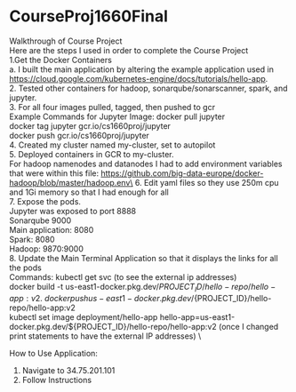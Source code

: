 # CourseProj1660Final
Walkthrough of Course Project\
Here are the steps I used in order to complete the Course Project\
1.Get the Docker Containers\
  a. I built the main application by altering the example application used in https://cloud.google.com/kubernetes-engine/docs/tutorials/hello-app. \
2. Tested other containers for hadoop, sonarqube/sonarscanner, spark, and jupyter.\
3. For all four images pulled, tagged, then pushed to gcr\
      Example Commands for Jupyter Image: docker pull jupyter\
      docker tag jupyter gcr.io/cs1660proj/jupyter\
      docker push gcr.io/cs1660proj/jupyter\
4. Created my cluster named my-cluster, set to autopilot \
5. Deployed containers in GCR to my-cluster.\
    For hadoop namenodes and datanodes I had to add environment variables that were within this file: https://github.com/big-data-europe/docker-hadoop/blob/master/hadoop.env\
6. Edit yaml files so they use 250m cpu and 1Gi memory so that I had enough for all\
7. Expose the pods.\
    Jupyter was exposed to port 8888 \
    Sonarqube 9000 \
    Main application: 8080 \
    Spark: 8080 \
    Hadoop: 9870:9000 \
8. Update the Main Terminal Application so that it displays the links for all the pods \
    Commands: kubectl get svc (to see the external ip addresses) \
    docker build -t us-east1-docker.pkg.dev/${PROJECT_ID}/hello-repo/hello-app:v2 . \
    docker push us-east1-docker.pkg.dev/${PROJECT_ID}/hello-repo/hello-app:v2 \
    kubectl set image deployment/hello-app hello-app=us-east1-docker.pkg.dev/${PROJECT_ID}/hello-repo/hello-app:v2 (once I changed print statements to have the external IP addresses) \

How to Use Application:
1. Navigate to 34.75.201.101
2. Follow Instructions
